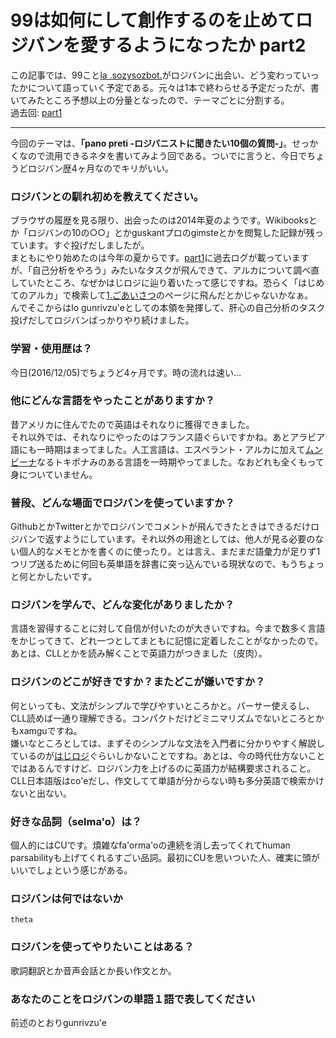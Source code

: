 ﻿# 99は如何にして創作するのを止めてロジバンを愛するようになったか part2  

この記事では、99こと[la .sozysozbot.](https://twitter.com/sosoBOTpi/)がロジバンに出会い、どう変わっていったかについて語っていく予定である。元々は1本で終わらせる予定だったが、書いてみたところ予想以上の分量となったので、テーマごとに分割する。  
過去回: [part1](https://github.com/sozysozbot/advent2016/blob/master/2016-12-2-advent.md)
  
---------------------------------------

今回のテーマは、**「pano preti -ロジバニストに聞きたい10個の質問-」**。せっかくなので流用できるネタを書いてみよう回である。ついでに言うと、今日でちょうどロジバン歴4ヶ月なのでキリがいい。
 
### ロジバンとの馴れ初めを教えてください。
ブラウザの履歴を見る限り、出会ったのは2014年夏のようです。Wikibooksとか「ロジバンの10の○○」とかguskantプロのgimsteとかを閲覧した記録が残っています。すぐ投げだしましたが。  
まともにやり始めたのは今年の夏からです。[part1](https://github.com/sozysozbot/advent2016/blob/master/2016-12-2-advent.md)に過去ログが載っていますが、「自己分析をやろう」みたいなタスクが飛んできて、アルカについて調べ直していたところ、なぜかはじロジに辿り着いたって感じですね。恐らく「はじめてのアルカ」で検索して[1.ごあいさつ](https://cogas.github.io/hajiloji/article/nunctu/1.html)のページに飛んだとかじゃないかなぁ。  
んでそこからはlo gunrivzu'eとしての本領を発揮して、肝心の自己分析のタスク投げだしてロジバンばっかりやり続けました。
### 学習・使用歴は？
今日(2016/12/05)でちょうど4ヶ月です。時の流れは速い…   
### 他にどんな言語をやったことがありますか？
昔アメリカに住んでたので英語はそれなりに獲得できました。  
それ以外では、それなりにやったのはフランス語ぐらいですかね。あとアラビア語にも一時期はまってました。人工言語は、エスペラント・アルカに加えて[ムンビーナ](http://ww22.tiki.ne.jp/~phalsail/gengo/)なるトキポナみのある言語を一時期やってました。なおどれも全くもって身についていません。
### 普段、どんな場面でロジバンを使っていますか？
GithubとかTwitterとかでロジバンでコメントが飛んできたときはできるだけロジバンで返すようにしています。それ以外の用途としては、他人が見る必要のない個人的なメモとかを書くのに使ったり。とは言え、まだまだ語彙力が足りず1つリプ送るために何回も英単語を辞書に突っ込んでいる現状なので、もうちょっと何とかしたいです。
### ロジバンを学んで、どんな変化がありましたか？
言語を習得することに対して自信が付いたのが大きいですね。今まで数多く言語をかじってきて、どれ一つとしてまともに記憶に定着したことがなかったので。あとは、CLLとかを読み解くことで英語力がつきました（皮肉）。
### ロジバンのどこが好きですか？またどこが嫌いですか？
何といっても、文法がシンプルで学びやすいところかと。パーサー使えるし、CLL読めば一通り理解できる。コンパクトだけどミニマリズムでないところとかもxamguですね。  
嫌いなところとしては、まずそのシンプルな文法を入門者に分かりやすく解説しているのが[はじロジ](https://cogas.github.io/hajiloji/)ぐらいしかないことですね。あとは、今の時代仕方ないことではあるんですけど、ロジバン力を上げるのに英語力が結構要求されること。CLL日本語版はco'eだし、作文してて単語が分からない時も多分英語で検索かけないと出ない。
### 好きな品詞（selma'o）は？
個人的にはCUです。煩雑なfa'orma'oの連続を消し去ってくれてhuman parsabilityも上げてくれるすごい品詞。最初にCUを思いついた人、確実に頭がいいでしょという感じがある。
### ロジバンは何ではないか
`theta`
### ロジバンを使ってやりたいことはある？
歌詞翻訳とか音声会話とか長い作文とか。
### あなたのことをロジバンの単語１語で表してください
前述のとおりgunrivzu'e
